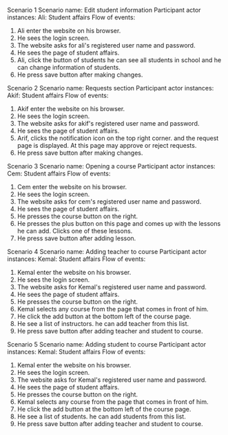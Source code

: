 Scenario 1
Scenario name: Edit student information
Participant actor instances: Ali: Student affairs
Flow of events: 
1.	Ali enter the website on his browser.
2.	He sees the login screen. 
3.	The website asks for ali's registered user name and password.
4.	He sees the page of student affairs.
5.	Ali, click the button of students he can see all students in school and he can change information of students.
6.	He press save button after making changes.


Scenario 2
Scenario name: Requests section
Participant actor instances: Akif: Student affairs
Flow of events: 
1.	Akif enter the website on his browser.
2.	He sees the login screen. 
3.	The website asks for akif's registered user name and password.
4.	He sees the page of student affairs.
5.	Arif, clicks the notification icon on the top right corner. and the request page is displayed. At this page may approve or reject requests.
6.	He press save button after making changes.


Scenario 3
Scenario name: Opening a course
Participant actor instances: Cem: Student affairs
Flow of events: 
1.	Cem enter the website on his browser.
2.	He sees the login screen. 
3.	The website asks for cem's registered user name and password.
4.	He sees the page of student affairs.
5.	He presses the course button on the right.
6.	He presses the plus button on this page and comes up with the lessons he can add. Clicks one of these lessons.
7.	He press save button after adding lesson.


Scenario 4
Scenario name: Adding teacher to course
Participant actor instances: Kemal: Student affairs
Flow of events: 
1.	Kemal enter the website on his browser.
2.	He sees the login screen. 
3.	The website asks for Kemal's registered user name and password.
4.	He sees the page of student affairs.
5.	He presses the course button on the right.
6.	Kemal selects any course from the page that comes in front of him.
7.	He click the add button at the bottom left of the course page.
8.	He see a list of instructors. he can add teacher from this list.
9.	He press save button after adding teacher and student to course.


Scenario 5
Scenario name: Adding student to course
Participant actor instances: Kemal: Student affairs
Flow of events: 
1.	Kemal enter the website on his browser.
2.	He sees the login screen. 
3.	The website asks for Kemal's registered user name and password.
4.	He sees the page of student affairs.
5.	He presses the course button on the right.
6.	Kemal selects any course from the page that comes in front of him.
7.	He click the add button at the bottom left of the course page.
8.	He see a list of students. he can add students from this list.
9.	He press save button after adding teacher and student to course.





